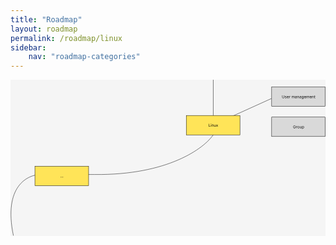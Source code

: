 ```yaml
---
title: "Roadmap"
layout: roadmap
permalink: /roadmap/linux
sidebar:
    nav: "roadmap-categories"
---
```

<svg width="974" height="483" viewBox="0 0 974 483" fill="none" xmlns="http://www.w3.org/2000/svg">
<rect width="974" height="483" fill="#F5F5F5"/>
<path id="Vector 1" d="M627 0V109V139.5M9.00003 482C-23 329.2 53 292.333 95 293C122.333 293 193.6 293 260 293C486.4 295.4 599 212 627 170V139.5M627 139.5L807 58" stroke="black"/>
<g id="button-devops-linux-user">
<g id="Node type">
<rect id="Rectangle 1" x="807.5" y="22.5" width="166" height="60" fill="#D9D9D9" stroke="black"/>
<path id="Title" d="M845.759 48.2727H846.816V54.0511C846.816 54.6477 846.675 55.1804 846.394 55.6491C846.115 56.1151 845.722 56.483 845.213 56.7528C844.705 57.0199 844.108 57.1534 843.423 57.1534C842.739 57.1534 842.142 57.0199 841.634 56.7528C841.125 56.483 840.73 56.1151 840.449 55.6491C840.171 55.1804 840.031 54.6477 840.031 54.0511V48.2727H841.088V53.9659C841.088 54.392 841.182 54.7713 841.369 55.1037C841.557 55.4332 841.824 55.6932 842.171 55.8835C842.52 56.071 842.938 56.1648 843.423 56.1648C843.909 56.1648 844.327 56.071 844.676 55.8835C845.026 55.6932 845.293 55.4332 845.477 55.1037C845.665 54.7713 845.759 54.392 845.759 53.9659V48.2727ZM853.426 51.9205L852.523 52.1761C852.466 52.0256 852.382 51.8793 852.271 51.7372C852.163 51.5923 852.015 51.473 851.828 51.3793C851.64 51.2855 851.4 51.2386 851.108 51.2386C850.707 51.2386 850.373 51.331 850.106 51.5156C849.842 51.6974 849.71 51.929 849.71 52.2102C849.71 52.4602 849.801 52.6577 849.983 52.8026C850.165 52.9474 850.449 53.0682 850.835 53.1648L851.807 53.4034C852.392 53.5455 852.828 53.7628 853.115 54.0554C853.402 54.3452 853.545 54.7187 853.545 55.1761C853.545 55.5511 853.437 55.8864 853.221 56.1818C853.008 56.4773 852.71 56.7102 852.327 56.8807C851.943 57.0511 851.497 57.1364 850.988 57.1364C850.321 57.1364 849.768 56.9915 849.331 56.7017C848.893 56.4119 848.616 55.9886 848.5 55.4318L849.454 55.1932C849.545 55.5455 849.717 55.8097 849.97 55.9858C850.226 56.1619 850.559 56.25 850.971 56.25C851.44 56.25 851.812 56.1506 852.088 55.9517C852.366 55.75 852.506 55.5085 852.506 55.2273C852.506 55 852.426 54.8097 852.267 54.6562C852.108 54.5 851.863 54.3835 851.534 54.3068L850.443 54.0511C849.844 53.9091 849.403 53.6889 849.122 53.3906C848.844 53.0895 848.704 52.7131 848.704 52.2614C848.704 51.892 848.808 51.5653 849.015 51.2812C849.226 50.9972 849.511 50.7741 849.872 50.6122C850.236 50.4503 850.648 50.3693 851.108 50.3693C851.756 50.3693 852.264 50.5114 852.633 50.7955C853.006 51.0795 853.27 51.4545 853.426 51.9205ZM857.803 57.1364C857.173 57.1364 856.629 56.9972 856.171 56.7188C855.717 56.4375 855.366 56.0455 855.119 55.5426C854.874 55.0369 854.752 54.4489 854.752 53.7784C854.752 53.108 854.874 52.517 855.119 52.0057C855.366 51.4915 855.71 51.0909 856.15 50.804C856.593 50.5142 857.11 50.3693 857.701 50.3693C858.042 50.3693 858.379 50.4261 858.711 50.5398C859.044 50.6534 859.346 50.8381 859.619 51.0938C859.892 51.3466 860.109 51.6818 860.271 52.0994C860.433 52.517 860.514 53.0312 860.514 53.642V54.0682H855.468V53.1989H859.491C859.491 52.8295 859.417 52.5 859.269 52.2102C859.124 51.9205 858.917 51.6918 858.647 51.5241C858.38 51.3565 858.065 51.2727 857.701 51.2727C857.301 51.2727 856.954 51.3722 856.661 51.571C856.372 51.767 856.149 52.0227 855.992 52.3381C855.836 52.6534 855.758 52.9915 855.758 53.3523V53.9318C855.758 54.4261 855.843 54.8452 856.014 55.1889C856.187 55.5298 856.427 55.7898 856.734 55.9688C857.041 56.1449 857.397 56.233 857.803 56.233C858.068 56.233 858.306 56.196 858.519 56.1222C858.735 56.0455 858.921 55.9318 859.078 55.7812C859.234 55.6278 859.355 55.4375 859.44 55.2102L860.411 55.483C860.309 55.8125 860.137 56.1023 859.896 56.3523C859.654 56.5994 859.356 56.7926 859.001 56.9318C858.646 57.0682 858.247 57.1364 857.803 57.1364ZM862.044 57V50.4545H863.015V51.4432H863.083C863.203 51.1193 863.419 50.8565 863.731 50.6548C864.044 50.4531 864.396 50.3523 864.788 50.3523C864.862 50.3523 864.954 50.3537 865.065 50.3565C865.176 50.3594 865.259 50.3636 865.316 50.3693V51.392C865.282 51.3835 865.204 51.3707 865.082 51.3537C864.963 51.3338 864.836 51.3239 864.703 51.3239C864.384 51.3239 864.1 51.3906 863.85 51.5241C863.603 51.6548 863.407 51.8366 863.262 52.0696C863.12 52.2997 863.049 52.5625 863.049 52.858V57H862.044ZM869.883 57V50.4545H870.855V51.4773H870.94C871.077 51.1278 871.297 50.8565 871.601 50.6634C871.905 50.4673 872.27 50.3693 872.696 50.3693C873.128 50.3693 873.487 50.4673 873.774 50.6634C874.064 50.8565 874.29 51.1278 874.452 51.4773H874.52C874.687 51.1392 874.939 50.8707 875.274 50.6719C875.609 50.4702 876.011 50.3693 876.48 50.3693C877.065 50.3693 877.544 50.5526 877.916 50.919C878.288 51.2827 878.474 51.8494 878.474 52.6193V57H877.469V52.6193C877.469 52.1364 877.336 51.7912 877.072 51.5838C876.808 51.3764 876.497 51.2727 876.139 51.2727C875.679 51.2727 875.322 51.4119 875.069 51.6903C874.817 51.9659 874.69 52.3153 874.69 52.7386V57H873.667V52.517C873.667 52.1449 873.547 51.8452 873.305 51.6179C873.064 51.3878 872.753 51.2727 872.372 51.2727C872.111 51.2727 871.866 51.3423 871.639 51.4815C871.415 51.6207 871.233 51.8139 871.094 52.0611C870.957 52.3054 870.889 52.5881 870.889 52.9091V57H869.883ZM882.239 57.1534C881.824 57.1534 881.448 57.0753 881.11 56.919C880.772 56.7599 880.503 56.5312 880.305 56.233C880.106 55.9318 880.006 55.5682 880.006 55.142C880.006 54.767 880.08 54.4631 880.228 54.2301C880.376 53.9943 880.573 53.8097 880.82 53.6761C881.067 53.5426 881.34 53.4432 881.638 53.3778C881.939 53.3097 882.242 53.2557 882.546 53.2159C882.944 53.1648 883.266 53.1264 883.513 53.1009C883.763 53.0724 883.945 53.0256 884.059 52.9602C884.175 52.8949 884.233 52.7812 884.233 52.6193V52.5852C884.233 52.1648 884.118 51.8381 883.888 51.6051C883.661 51.3722 883.316 51.2557 882.853 51.2557C882.373 51.2557 881.996 51.3608 881.724 51.571C881.451 51.7812 881.259 52.0057 881.148 52.2443L880.194 51.9034C880.364 51.5057 880.591 51.196 880.876 50.9744C881.162 50.75 881.475 50.5937 881.813 50.5057C882.154 50.4148 882.489 50.3693 882.819 50.3693C883.029 50.3693 883.27 50.3949 883.543 50.446C883.819 50.4943 884.084 50.5952 884.34 50.7486C884.599 50.902 884.813 51.1335 884.983 51.4432C885.154 51.7528 885.239 52.1676 885.239 52.6875V57H884.233V56.1136H884.182C884.114 56.2557 884.001 56.4077 883.841 56.5696C883.682 56.7315 883.471 56.8693 883.206 56.983C882.942 57.0966 882.62 57.1534 882.239 57.1534ZM882.393 56.25C882.79 56.25 883.126 56.1719 883.398 56.0156C883.674 55.8594 883.881 55.6577 884.02 55.4105C884.162 55.1634 884.233 54.9034 884.233 54.6307V53.7102C884.191 53.7614 884.097 53.8082 883.952 53.8509C883.81 53.8906 883.645 53.9261 883.458 53.9574C883.273 53.9858 883.093 54.0114 882.917 54.0341C882.743 54.054 882.603 54.071 882.495 54.0852C882.233 54.1193 881.989 54.1747 881.762 54.2514C881.537 54.3253 881.356 54.4375 881.216 54.5881C881.08 54.7358 881.012 54.9375 881.012 55.1932C881.012 55.5426 881.141 55.8068 881.4 55.9858C881.661 56.1619 881.992 56.25 882.393 56.25ZM888.08 53.0625V57H887.075V50.4545H888.046V51.4773H888.132C888.285 51.1449 888.518 50.8778 888.83 50.6761C889.143 50.4716 889.546 50.3693 890.041 50.3693C890.484 50.3693 890.872 50.4602 891.204 50.642C891.536 50.821 891.795 51.0938 891.98 51.4602C892.164 51.8239 892.257 52.2841 892.257 52.8409V57H891.251V52.9091C891.251 52.3949 891.117 51.9943 890.85 51.7074C890.583 51.4176 890.217 51.2727 889.751 51.2727C889.43 51.2727 889.143 51.3423 888.89 51.4815C888.64 51.6207 888.443 51.8239 888.298 52.0909C888.153 52.358 888.08 52.6818 888.08 53.0625ZM896.02 57.1534C895.606 57.1534 895.229 57.0753 894.891 56.919C894.553 56.7599 894.285 56.5312 894.086 56.233C893.887 55.9318 893.787 55.5682 893.787 55.142C893.787 54.767 893.861 54.4631 894.009 54.2301C894.157 53.9943 894.354 53.8097 894.601 53.6761C894.849 53.5426 895.121 53.4432 895.42 53.3778C895.721 53.3097 896.023 53.2557 896.327 53.2159C896.725 53.1648 897.047 53.1264 897.295 53.1009C897.545 53.0724 897.726 53.0256 897.84 52.9602C897.956 52.8949 898.015 52.7812 898.015 52.6193V52.5852C898.015 52.1648 897.9 51.8381 897.67 51.6051C897.442 51.3722 897.097 51.2557 896.634 51.2557C896.154 51.2557 895.778 51.3608 895.505 51.571C895.232 51.7812 895.04 52.0057 894.93 52.2443L893.975 51.9034C894.145 51.5057 894.373 51.196 894.657 50.9744C894.944 50.75 895.256 50.5937 895.594 50.5057C895.935 50.4148 896.27 50.3693 896.6 50.3693C896.81 50.3693 897.052 50.3949 897.324 50.446C897.6 50.4943 897.866 50.5952 898.121 50.7486C898.38 50.902 898.594 51.1335 898.765 51.4432C898.935 51.7528 899.02 52.1676 899.02 52.6875V57H898.015V56.1136H897.964C897.895 56.2557 897.782 56.4077 897.623 56.5696C897.464 56.7315 897.252 56.8693 896.988 56.983C896.724 57.0966 896.401 57.1534 896.02 57.1534ZM896.174 56.25C896.572 56.25 896.907 56.1719 897.18 56.0156C897.455 55.8594 897.662 55.6577 897.802 55.4105C897.944 55.1634 898.015 54.9034 898.015 54.6307V53.7102C897.972 53.7614 897.878 53.8082 897.733 53.8509C897.591 53.8906 897.427 53.9261 897.239 53.9574C897.055 53.9858 896.874 54.0114 896.698 54.0341C896.525 54.054 896.384 54.071 896.276 54.0852C896.015 54.1193 895.77 54.1747 895.543 54.2514C895.319 54.3253 895.137 54.4375 894.998 54.5881C894.861 54.7358 894.793 54.9375 894.793 55.1932C894.793 55.5426 894.922 55.8068 895.181 55.9858C895.442 56.1619 895.773 56.25 896.174 56.25ZM903.498 59.5909C903.012 59.5909 902.595 59.5284 902.245 59.4034C901.896 59.2812 901.605 59.1193 901.372 58.9176C901.142 58.7188 900.958 58.5057 900.822 58.2784L901.623 57.7159C901.714 57.8352 901.829 57.9716 901.968 58.125C902.107 58.2812 902.298 58.4162 902.539 58.5298C902.784 58.6463 903.103 58.7045 903.498 58.7045C904.026 58.7045 904.463 58.5767 904.806 58.321C905.15 58.0653 905.322 57.6648 905.322 57.1193V55.7898H905.237C905.163 55.9091 905.058 56.0568 904.921 56.233C904.788 56.4062 904.595 56.5611 904.342 56.6974C904.092 56.831 903.754 56.8977 903.328 56.8977C902.799 56.8977 902.325 56.7727 901.904 56.5227C901.487 56.2727 901.156 55.9091 900.911 55.4318C900.67 54.9545 900.549 54.375 900.549 53.6932C900.549 53.0227 900.667 52.4389 900.903 51.9418C901.139 51.4418 901.467 51.0554 901.887 50.7827C902.308 50.5071 902.794 50.3693 903.345 50.3693C903.771 50.3693 904.109 50.4403 904.359 50.5824C904.612 50.7216 904.805 50.8807 904.938 51.0597C905.075 51.2358 905.18 51.3807 905.254 51.4943H905.356V50.4545H906.328V57.1875C906.328 57.75 906.2 58.2074 905.944 58.5597C905.691 58.9148 905.35 59.1747 904.921 59.3395C904.495 59.5071 904.021 59.5909 903.498 59.5909ZM903.464 55.9943C903.867 55.9943 904.208 55.902 904.487 55.7173C904.765 55.5327 904.977 55.267 905.122 54.9205C905.267 54.5739 905.339 54.1591 905.339 53.6761C905.339 53.2045 905.268 52.7884 905.126 52.4276C904.984 52.0668 904.774 51.7841 904.495 51.5795C904.217 51.375 903.873 51.2727 903.464 51.2727C903.038 51.2727 902.683 51.3807 902.399 51.5966C902.117 51.8125 901.906 52.1023 901.764 52.4659C901.624 52.8295 901.555 53.233 901.555 53.6761C901.555 54.1307 901.626 54.5327 901.768 54.8821C901.913 55.2287 902.126 55.5014 902.407 55.7003C902.691 55.8963 903.044 55.9943 903.464 55.9943ZM910.913 57.1364C910.282 57.1364 909.738 56.9972 909.281 56.7188C908.826 56.4375 908.475 56.0455 908.228 55.5426C907.984 55.0369 907.862 54.4489 907.862 53.7784C907.862 53.108 907.984 52.517 908.228 52.0057C908.475 51.4915 908.819 51.0909 909.259 50.804C909.703 50.5142 910.22 50.3693 910.811 50.3693C911.151 50.3693 911.488 50.4261 911.82 50.5398C912.153 50.6534 912.455 50.8381 912.728 51.0938C913.001 51.3466 913.218 51.6818 913.38 52.0994C913.542 52.517 913.623 53.0312 913.623 53.642V54.0682H908.578V53.1989H912.6C912.6 52.8295 912.526 52.5 912.379 52.2102C912.234 51.9205 912.026 51.6918 911.757 51.5241C911.49 51.3565 911.174 51.2727 910.811 51.2727C910.41 51.2727 910.063 51.3722 909.771 51.571C909.481 51.767 909.258 52.0227 909.102 52.3381C908.945 52.6534 908.867 52.9915 908.867 53.3523V53.9318C908.867 54.4261 908.953 54.8452 909.123 55.1889C909.296 55.5298 909.536 55.7898 909.843 55.9688C910.15 56.1449 910.507 56.233 910.913 56.233C911.177 56.233 911.416 56.196 911.629 56.1222C911.845 56.0455 912.031 55.9318 912.187 55.7812C912.343 55.6278 912.464 55.4375 912.549 55.2102L913.521 55.483C913.419 55.8125 913.247 56.1023 913.005 56.3523C912.764 56.5994 912.465 56.7926 912.11 56.9318C911.755 57.0682 911.356 57.1364 910.913 57.1364ZM915.153 57V50.4545H916.124V51.4773H916.21C916.346 51.1278 916.566 50.8565 916.87 50.6634C917.174 50.4673 917.539 50.3693 917.965 50.3693C918.397 50.3693 918.757 50.4673 919.044 50.6634C919.333 50.8565 919.559 51.1278 919.721 51.4773H919.789C919.957 51.1392 920.208 50.8707 920.544 50.6719C920.879 50.4702 921.281 50.3693 921.749 50.3693C922.335 50.3693 922.813 50.5526 923.186 50.919C923.558 51.2827 923.744 51.8494 923.744 52.6193V57H922.738V52.6193C922.738 52.1364 922.606 51.7912 922.342 51.5838C922.078 51.3764 921.767 51.2727 921.409 51.2727C920.948 51.2727 920.592 51.4119 920.339 51.6903C920.086 51.9659 919.96 52.3153 919.96 52.7386V57H918.937V52.517C918.937 52.1449 918.816 51.8452 918.575 51.6179C918.333 51.3878 918.022 51.2727 917.642 51.2727C917.38 51.2727 917.136 51.3423 916.909 51.4815C916.684 51.6207 916.502 51.8139 916.363 52.0611C916.227 52.3054 916.159 52.5881 916.159 52.9091V57H915.153ZM928.327 57.1364C927.696 57.1364 927.152 56.9972 926.695 56.7188C926.24 56.4375 925.889 56.0455 925.642 55.5426C925.398 55.0369 925.276 54.4489 925.276 53.7784C925.276 53.108 925.398 52.517 925.642 52.0057C925.889 51.4915 926.233 51.0909 926.673 50.804C927.117 50.5142 927.634 50.3693 928.225 50.3693C928.566 50.3693 928.902 50.4261 929.235 50.5398C929.567 50.6534 929.869 50.8381 930.142 51.0938C930.415 51.3466 930.632 51.6818 930.794 52.0994C930.956 52.517 931.037 53.0312 931.037 53.642V54.0682H925.992V53.1989H930.014C930.014 52.8295 929.941 52.5 929.793 52.2102C929.648 51.9205 929.441 51.6918 929.171 51.5241C928.904 51.3565 928.588 51.2727 928.225 51.2727C927.824 51.2727 927.477 51.3722 927.185 51.571C926.895 51.767 926.672 52.0227 926.516 52.3381C926.36 52.6534 926.281 52.9915 926.281 53.3523V53.9318C926.281 54.4261 926.367 54.8452 926.537 55.1889C926.71 55.5298 926.95 55.7898 927.257 55.9688C927.564 56.1449 927.921 56.233 928.327 56.233C928.591 56.233 928.83 56.196 929.043 56.1222C929.259 56.0455 929.445 55.9318 929.601 55.7812C929.757 55.6278 929.878 55.4375 929.963 55.2102L930.935 55.483C930.833 55.8125 930.661 56.1023 930.419 56.3523C930.178 56.5994 929.879 56.7926 929.524 56.9318C929.169 57.0682 928.77 57.1364 928.327 57.1364ZM933.573 53.0625V57H932.567V50.4545H933.539V51.4773H933.624C933.777 51.1449 934.01 50.8778 934.323 50.6761C934.635 50.4716 935.039 50.3693 935.533 50.3693C935.976 50.3693 936.364 50.4602 936.696 50.642C937.029 50.821 937.287 51.0938 937.472 51.4602C937.656 51.8239 937.749 52.2841 937.749 52.8409V57H936.743V52.9091C936.743 52.3949 936.61 51.9943 936.343 51.7074C936.075 51.4176 935.709 51.2727 935.243 51.2727C934.922 51.2727 934.635 51.3423 934.382 51.4815C934.132 51.6207 933.935 51.8239 933.79 52.0909C933.645 52.358 933.573 52.6818 933.573 53.0625ZM942.433 50.4545V51.3068H939.041V50.4545H942.433ZM940.03 48.8864H941.035V55.125C941.035 55.4091 941.077 55.6222 941.159 55.7642C941.244 55.9034 941.352 55.9972 941.483 56.0455C941.616 56.0909 941.757 56.1136 941.905 56.1136C942.015 56.1136 942.106 56.108 942.177 56.0966C942.248 56.0824 942.305 56.071 942.348 56.0625L942.552 56.9659C942.484 56.9915 942.389 57.017 942.267 57.0426C942.145 57.071 941.99 57.0852 941.802 57.0852C941.518 57.0852 941.24 57.0241 940.967 56.902C940.697 56.7798 940.473 56.5938 940.294 56.3438C940.118 56.0938 940.03 55.7784 940.03 55.3977V48.8864Z" fill="black"/>
</g>
</g>
<g id="button-devops-linux-group">
<g id="Node type_2">
<rect id="Rectangle 1_2" x="807.5" y="115.5" width="166" height="60" fill="#D9D9D9" stroke="black"/>
<path id="Title_2" d="M880.708 144C880.615 143.713 880.491 143.456 880.338 143.229C880.187 142.999 880.007 142.803 879.796 142.641C879.589 142.479 879.353 142.355 879.089 142.27C878.825 142.185 878.535 142.142 878.22 142.142C877.703 142.142 877.232 142.276 876.809 142.543C876.386 142.81 876.049 143.203 875.799 143.723C875.549 144.243 875.424 144.881 875.424 145.636C875.424 146.392 875.551 147.03 875.803 147.55C876.056 148.07 876.399 148.463 876.83 148.73C877.262 148.997 877.748 149.131 878.288 149.131C878.788 149.131 879.228 149.024 879.609 148.811C879.992 148.595 880.291 148.291 880.504 147.899C880.72 147.504 880.828 147.04 880.828 146.506L881.151 146.574H878.526V145.636H881.85V146.574C881.85 147.293 881.697 147.918 881.39 148.449C881.086 148.98 880.666 149.392 880.129 149.685C879.595 149.974 878.981 150.119 878.288 150.119C877.515 150.119 876.836 149.938 876.251 149.574C875.669 149.21 875.214 148.693 874.887 148.023C874.563 147.352 874.401 146.557 874.401 145.636C874.401 144.946 874.494 144.325 874.678 143.774C874.866 143.22 875.13 142.749 875.471 142.359C875.812 141.97 876.215 141.672 876.681 141.464C877.147 141.257 877.66 141.153 878.22 141.153C878.68 141.153 879.109 141.223 879.507 141.362C879.907 141.499 880.264 141.693 880.576 141.946C880.892 142.196 881.154 142.496 881.365 142.845C881.575 143.192 881.72 143.577 881.799 144H880.708ZM883.524 150V143.455H884.496V144.443H884.564C884.683 144.119 884.899 143.857 885.211 143.655C885.524 143.453 885.876 143.352 886.268 143.352C886.342 143.352 886.434 143.354 886.545 143.357C886.656 143.359 886.74 143.364 886.797 143.369V144.392C886.763 144.384 886.684 144.371 886.562 144.354C886.443 144.334 886.317 144.324 886.183 144.324C885.865 144.324 885.581 144.391 885.331 144.524C885.084 144.655 884.888 144.837 884.743 145.07C884.601 145.3 884.53 145.562 884.53 145.858V150H883.524ZM890.449 150.136C889.858 150.136 889.339 149.996 888.893 149.714C888.45 149.433 888.104 149.04 887.854 148.534C887.606 148.028 887.483 147.437 887.483 146.761C887.483 146.08 887.606 145.484 887.854 144.976C888.104 144.467 888.45 144.072 888.893 143.791C889.339 143.51 889.858 143.369 890.449 143.369C891.04 143.369 891.557 143.51 892 143.791C892.446 144.072 892.792 144.467 893.04 144.976C893.29 145.484 893.415 146.08 893.415 146.761C893.415 147.437 893.29 148.028 893.04 148.534C892.792 149.04 892.446 149.433 892 149.714C891.557 149.996 891.04 150.136 890.449 150.136ZM890.449 149.233C890.898 149.233 891.267 149.118 891.557 148.888C891.846 148.658 892.061 148.355 892.2 147.98C892.339 147.605 892.409 147.199 892.409 146.761C892.409 146.324 892.339 145.916 892.2 145.538C892.061 145.161 891.846 144.855 891.557 144.622C891.267 144.389 890.898 144.273 890.449 144.273C890 144.273 889.631 144.389 889.341 144.622C889.051 144.855 888.836 145.161 888.697 145.538C888.558 145.916 888.488 146.324 888.488 146.761C888.488 147.199 888.558 147.605 888.697 147.98C888.836 148.355 889.051 148.658 889.341 148.888C889.631 149.118 890 149.233 890.449 149.233ZM899.075 147.324V143.455H900.08V150H899.075V148.892H899.007C898.853 149.224 898.615 149.507 898.291 149.74C897.967 149.97 897.558 150.085 897.063 150.085C896.654 150.085 896.291 149.996 895.972 149.817C895.654 149.635 895.404 149.362 895.222 148.999C895.041 148.632 894.95 148.17 894.95 147.614V143.455H895.955V147.545C895.955 148.023 896.089 148.403 896.356 148.688C896.626 148.972 896.97 149.114 897.387 149.114C897.637 149.114 897.892 149.05 898.15 148.922C898.411 148.794 898.63 148.598 898.806 148.334C898.985 148.07 899.075 147.733 899.075 147.324ZM901.922 152.455V143.455H902.894V144.494H903.013C903.087 144.381 903.189 144.236 903.32 144.06C903.454 143.881 903.644 143.722 903.891 143.582C904.141 143.44 904.479 143.369 904.905 143.369C905.456 143.369 905.942 143.507 906.363 143.783C906.783 144.058 907.111 144.449 907.347 144.955C907.583 145.46 907.701 146.057 907.701 146.744C907.701 147.438 907.583 148.038 907.347 148.547C907.111 149.053 906.785 149.445 906.367 149.723C905.949 149.999 905.468 150.136 904.922 150.136C904.502 150.136 904.165 150.067 903.912 149.928C903.66 149.786 903.465 149.625 903.329 149.446C903.192 149.264 903.087 149.114 903.013 148.994H902.928V152.455H901.922ZM902.911 146.727C902.911 147.222 902.983 147.658 903.128 148.036C903.273 148.411 903.485 148.705 903.763 148.918C904.042 149.128 904.383 149.233 904.786 149.233C905.206 149.233 905.557 149.122 905.839 148.901C906.123 148.676 906.336 148.375 906.478 147.997C906.623 147.616 906.695 147.193 906.695 146.727C906.695 146.267 906.624 145.852 906.482 145.483C906.343 145.111 906.131 144.817 905.847 144.601C905.566 144.382 905.212 144.273 904.786 144.273C904.377 144.273 904.033 144.376 903.755 144.584C903.476 144.788 903.266 145.075 903.124 145.445C902.982 145.811 902.911 146.239 902.911 146.727Z" fill="black"/>
</g>
</g>
<g id="button-devops-linux">
<g id="Node type_3">
<rect id="Rectangle 1_3" x="543.5" y="110.5" width="166" height="60" fill="#FFE458" stroke="black"/>
<path id="Title_3" d="M613.022 145V136.273H614.078V144.062H618.135V145H613.022ZM619.635 145V138.455H620.641V145H619.635ZM620.147 137.364C619.951 137.364 619.782 137.297 619.64 137.163C619.5 137.03 619.431 136.869 619.431 136.682C619.431 136.494 619.5 136.334 619.64 136.2C619.782 136.067 619.951 136 620.147 136C620.343 136 620.51 136.067 620.65 136.2C620.792 136.334 620.863 136.494 620.863 136.682C620.863 136.869 620.792 137.03 620.65 137.163C620.51 137.297 620.343 137.364 620.147 137.364ZM623.489 141.062V145H622.483V138.455H623.455V139.477H623.54C623.693 139.145 623.926 138.878 624.239 138.676C624.551 138.472 624.955 138.369 625.449 138.369C625.892 138.369 626.28 138.46 626.612 138.642C626.945 138.821 627.203 139.094 627.388 139.46C627.572 139.824 627.665 140.284 627.665 140.841V145H626.659V140.909C626.659 140.395 626.526 139.994 626.259 139.707C625.991 139.418 625.625 139.273 625.159 139.273C624.838 139.273 624.551 139.342 624.298 139.482C624.048 139.621 623.851 139.824 623.706 140.091C623.561 140.358 623.489 140.682 623.489 141.062ZM633.627 142.324V138.455H634.633V145H633.627V143.892H633.559C633.406 144.224 633.167 144.507 632.843 144.74C632.52 144.97 632.11 145.085 631.616 145.085C631.207 145.085 630.843 144.996 630.525 144.817C630.207 144.635 629.957 144.362 629.775 143.999C629.593 143.632 629.502 143.17 629.502 142.614V138.455H630.508V142.545C630.508 143.023 630.642 143.403 630.909 143.688C631.179 143.972 631.522 144.114 631.94 144.114C632.19 144.114 632.444 144.05 632.703 143.922C632.964 143.794 633.183 143.598 633.359 143.334C633.538 143.07 633.627 142.733 633.627 142.324ZM637.225 138.455L638.793 141.131L640.362 138.455H641.521L639.407 141.727L641.521 145H640.362L638.793 142.46L637.225 145H636.066L638.146 141.727L636.066 138.455H637.225Z" fill="black"/>
</g>
</g>
<g id="Topic">
<g id="Node type_4">
<rect id="Rectangle 1_4" x="75.5" y="267.5" width="166" height="60" fill="#FFE458" stroke="black"/>
<path id="Title_4" d="M155.696 302.068C155.486 302.068 155.306 301.993 155.155 301.842C155.005 301.692 154.929 301.511 154.929 301.301C154.929 301.091 155.005 300.911 155.155 300.76C155.306 300.609 155.486 300.534 155.696 300.534C155.907 300.534 156.087 300.609 156.238 300.76C156.388 300.911 156.463 301.091 156.463 301.301C156.463 301.44 156.428 301.568 156.357 301.685C156.289 301.801 156.196 301.895 156.08 301.966C155.966 302.034 155.838 302.068 155.696 302.068ZM159.001 302.068C158.791 302.068 158.61 301.993 158.46 301.842C158.309 301.692 158.234 301.511 158.234 301.301C158.234 301.091 158.309 300.911 158.46 300.76C158.61 300.609 158.791 300.534 159.001 300.534C159.211 300.534 159.392 300.609 159.542 300.76C159.693 300.911 159.768 301.091 159.768 301.301C159.768 301.44 159.733 301.568 159.662 301.685C159.593 301.801 159.501 301.895 159.385 301.966C159.271 302.034 159.143 302.068 159.001 302.068ZM162.306 302.068C162.096 302.068 161.915 301.993 161.765 301.842C161.614 301.692 161.539 301.511 161.539 301.301C161.539 301.091 161.614 300.911 161.765 300.76C161.915 300.609 162.096 300.534 162.306 300.534C162.516 300.534 162.696 300.609 162.847 300.76C162.998 300.911 163.073 301.091 163.073 301.301C163.073 301.44 163.037 301.568 162.966 301.685C162.898 301.801 162.806 301.895 162.689 301.966C162.576 302.034 162.448 302.068 162.306 302.068Z" fill="black"/>
</g>
</g>
</svg>
